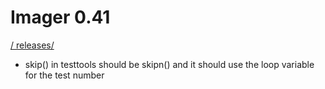 # Imager 0.41

[ / ](..) [releases/](./)

- skip() in testtools should be skipn() and it should use the   loop variable for the test number